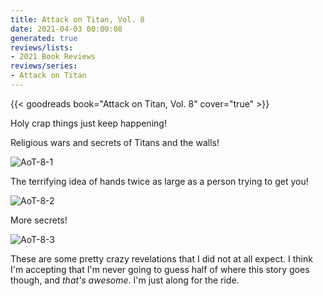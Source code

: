 ```yaml
---
title: Attack on Titan, Vol. 8
date: 2021-04-03 00:00:08
generated: true
reviews/lists:
- 2021 Book Reviews
reviews/series:
- Attack on Titan
---
```

{{< goodreads book="Attack on Titan, Vol. 8" cover="true" >}}

Holy crap things just keep happening!  

Religious wars and secrets of Titans and the walls!  

<!--more-->

![AoT-8-1](/embeds/books/attachments/aot-8-1.png)  

The terrifying idea of hands twice as large as a person trying to get you!  

![AoT-8-2](/embeds/books/attachments/aot-8-2.png)  

More secrets!  

![AoT-8-3](/embeds/books/attachments/aot-8-3.png)  

These are some pretty crazy revelations that I did not at all expect. I think I'm accepting that I'm never going to guess half of where this story goes though, and *that's awesome*. I'm just along for the ride.


